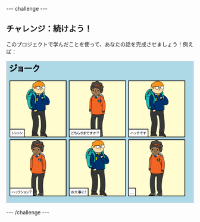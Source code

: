 \--- challenge \---

## チャレンジ：続けよう！

このプロジェクトで学んだことを使って、あなたの話を完成させましょう！例えば：

![スクリーンショット](images/story-final.png)

\--- /challenge \---